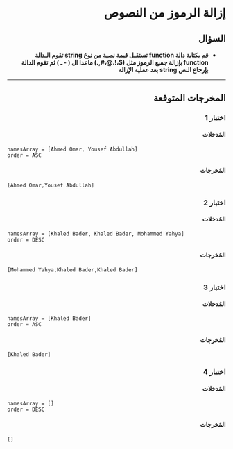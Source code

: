 # <div dir="rtl">إزالة الرموز من النصوص</div>

## <div dir="rtl">السؤال</div>

<ul dir="rtl">
<li>
<b>
قم بكتابة دالة function تستقبل قيمة نصية من نوع string تقوم الـدالة function بإزالة جميع الرموز مثل ($،!،@،#,.) ماعدا ال ( - ـ ) ثم تقوم الدالة بإرجاع النص string بعد عملية الإزالة
</b>
</li>
</ul>

---

## <div dir="rtl">المخرجات المتوقعة</div>

### <div dir="rtl">اختبار 1</div>

#### <div dir="rtl">المُدخلات</div>

```text
namesArray = [Ahmed Omar, Yousef Abdullah]
order = ASC
```

#### <div dir="rtl">المُخرجات</div>

```text
[Ahmed Omar,Yousef Abdullah]
```

### <div dir="rtl">اختبار 2</div>

#### <div dir="rtl">المُدخلات</div>

```text
namesArray = [Khaled Bader, Khaled Bader, Mohammed Yahya]
order = DESC
```

#### <div dir="rtl">المُخرجات</div>

```text
[Mohammed Yahya,Khaled Bader,Khaled Bader]
```

### <div dir="rtl">اختبار 3</div>

#### <div dir="rtl">المُدخلات</div>

```text
namesArray = [Khaled Bader]
order = ASC
```

#### <div dir="rtl">المُخرجات</div>

```text
[Khaled Bader]
```

### <div dir="rtl">اختبار 4</div>

#### <div dir="rtl">المُدخلات</div>

```text
namesArray = []
order = DESC
```

#### <div dir="rtl">المُخرجات</div>

```text
[]
```